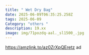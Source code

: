 ```yaml
---
title: " Wet Dry Bag"
date: 2025-06-09T06:35:25.258Z
tags: 2025-06-09
Category: "others "
description: 19.xx
image: img/71pozdq-aal._sl1500_.jpg
---
```

https://amzlink.to/az0ZrXpQEretz  ad